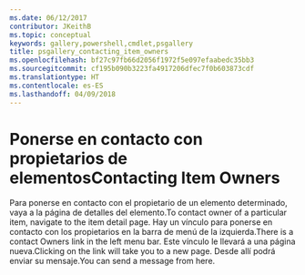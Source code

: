 ```yaml
---
ms.date: 06/12/2017
contributor: JKeithB
ms.topic: conceptual
keywords: gallery,powershell,cmdlet,psgallery
title: psgallery_contacting_item_owners
ms.openlocfilehash: bf27c97fb66d2056f1972f5e097efaabedc35bb3
ms.sourcegitcommit: cf195b090b3223fa4917206dfec7f0b603873cdf
ms.translationtype: HT
ms.contentlocale: es-ES
ms.lasthandoff: 04/09/2018
---
```

# <a name="contacting-item-owners"></a><span data-ttu-id="f1c61-103">Ponerse en contacto con propietarios de elementos</span><span class="sxs-lookup"><span data-stu-id="f1c61-103">Contacting Item Owners</span></span>

<span data-ttu-id="f1c61-104">Para ponerse en contacto con el propietario de un elemento determinado, vaya a la página de detalles del elemento.</span><span class="sxs-lookup"><span data-stu-id="f1c61-104">To contact owner of a particular item, navigate to the item detail page.</span></span>
<span data-ttu-id="f1c61-105">Hay un vínculo para ponerse en contacto con los propietarios en la barra de menú de la izquierda.</span><span class="sxs-lookup"><span data-stu-id="f1c61-105">There is a contact Owners link in the left menu bar.</span></span>
<span data-ttu-id="f1c61-106">Este vínculo le llevará a una página nueva.</span><span class="sxs-lookup"><span data-stu-id="f1c61-106">Clicking on the link will take you to a new page.</span></span>
<span data-ttu-id="f1c61-107">Desde allí podrá enviar su mensaje.</span><span class="sxs-lookup"><span data-stu-id="f1c61-107">You can send a message from here.</span></span>